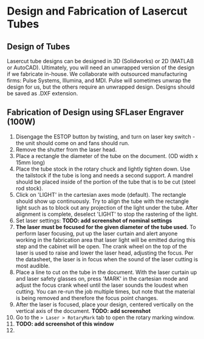 # Design and Fabrication of Lasercut Tubes

## Design of Tubes
Lasercut tube designs can be designed in 3D (Solidworks) or 2D (MATLAB or AutoCAD).
Ultimately, you will need an unwrapped version of the design if we fabricate in-house.
We collaborate with outsourced manufacturing firms: Pulse Systems, Illumina, and MDI.
Pulse will sometimes unwrap the design for us, but the others require an unwrapped design.
Designs should be saved as .DXF extension.

## Fabrication of Design using SFLaser Engraver (100W)
1. Disengage the ESTOP button by twisting, and turn on laser key switch - the unit should come on and fans should run.
2. Remove the shutter from the laser head.
3. Place a rectangle the diameter of the tube on the document. (OD width x 15mm long)
4. Place the tube stock in the rotary chuck and lightly tighten down. Use the tailstock if the tube is long and needs a second support. A mandrel should be placed inside of the portion of the tube that is to be cut (steel rod stock).
5. Click on 'LIGHT' in the cartesian axes mode (default). The rectangle should show up continuously. Try to align the tube with the rectangle light such as to block out any projection of the light under the tube. After alignment is complete, deselect 'LIGHT' to stop the rastering of the light.
6. Set laser settings: **TODO: add screenshot of nominal settings**
7. **The laser must be focused for the given diameter of the tube used.** To perform laser focusing, put up the laser curtain and alert anyone working in the fabrication area that laser light will be emitted during this step and the cabinet will be open. The crank wheel on the top of the laser is used to raise and lower the laser head, adjusting the focus. Per the datasheet, the laser is in focus when the sound of the laser cutting is most audible.
8. Place a line to cut on the tube in the document. With the laser curtain up and laser safety glasses on, press 'MARK' in the cartesian mode and adjust the focus crank wheel until the laser sounds the loudest when cutting. You can re-run the job multiple times, but note that the material is being removed and therefore the focus point changes.
9. After the laser is focused, place your design, centered vertically on the vertical axis of the document. **TODO: add screenshot**
10. Go to the ```> Laser > RotaryMark``` tab to open the rotary marking window.
11. **TODO: add screenshot of this window**
12. 
